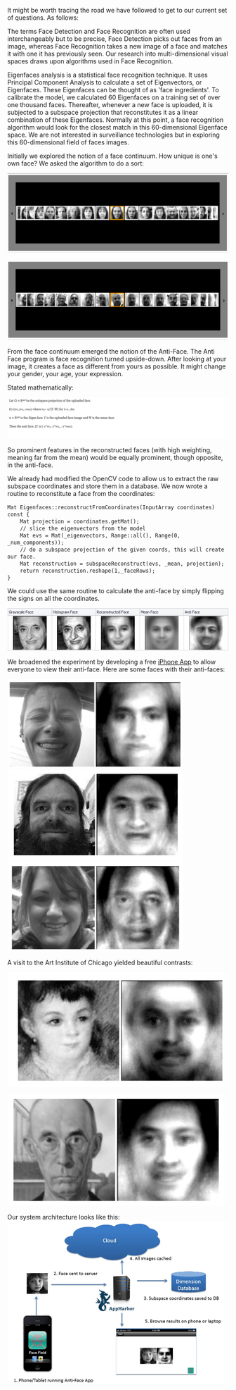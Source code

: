 It might be worth tracing the road we have followed to get to our current set of questions. As follows:   

The terms Face Detection and Face Recognition are often used interchangeably but to be precise, Face Detection picks out faces from an image, whereas Face Recognition takes a new image of a face and matches it with one it has previously seen. Our research into multi-dimensional visual spaces draws upon algorithms used in Face Recognition.

Eigenfaces analysis is a statistical face recognition technique. It uses Principal Component Analysis to calculate a set of Eigenvectors, or Eigenfaces. These Eigenfaces can be thought of as 'face ingredients'. To calibrate the model, we calculated 60 Eigenfaces on a training set of over one thousand faces. Thereafter, whenever a new face is uploaded, it is subjected to a subspace projection that reconstitutes it as a linear combination of these Eigenfaces. Normally at this point, a face recognition algorithm would look for the closest match in this 60-dimensional Eigenface space. We are not interested in surveillance technologies but in exploring this 60-dimensional field of faces images.   

Initially we explored the notion of a face continuum. How unique is one's own face? We asked the algorithm to do a sort:

![Spectrum 1](../project_images/spectrum1.png?raw=true)

![Spectrum 2](../project_images/Spectrum2.png?raw=true)

From the face continuum emerged the notion of the Anti-Face. The Anti Face program is face recognition turned upside-down. After looking at your image, it creates a face as different from yours as possible. It might change your gender, your age, your expression. 

Stated mathematically:   

![math](../project_images/math2.png?raw=true)

So prominent features in the reconstructed faces (with high weighting, meaning far from the mean) would be equally prominent, though opposite, in the anti-face.

We already had modified the OpenCV code to allow us to extract the raw subspace coordinates and store them in a database. We now wrote a routine to reconstitute a face from the coordinates:   

```
Mat Eigenfaces::reconstructFromCoordinates(InputArray coordinates) const {   
    Mat projection = coordinates.getMat();   
    // slice the eigenvectors from the model   
    Mat evs = Mat(_eigenvectors, Range::all(), Range(0, _num_components));  
    // do a subspace projection of the given coords, this will create our face. 
    Mat reconstruction = subspaceReconstruct(evs, _mean, projection);   
    return reconstruction.reshape(1,_faceRows);   
}   

```
We could use the same routine to calculate the anti-face by simply flipping the signs on all the coordinates.


![Example](../project_images/gandhi.png?raw=true)

We broadened the experiment by developing a free <a href="https://itunes.apple.com/us/app/anti-face/id690376775">iPhone App</a> to allow everyone to view their anti-face. Here are some faces with their anti-faces:

<img src="../project_images/MrsX.png" style="width: 400px;"/>

<img src="../project_images/bread.png" style="width: 400px;"/>

<img src="../project_images/MrsY.png" style="width: 400px;"/>


A visit to the Art Institute of Chicago yielded beautiful contrasts:

![antiface4](../project_images/RedRidingHood.png?raw=true)

![antiface5](../project_images/gothic.png?raw=true)

Our system architecture looks like this:
![architecture](../project_images/arch.jpg?raw=true)
